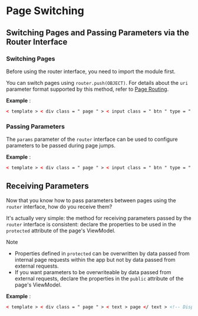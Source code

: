 <!-- 源地址: https://iot.mi.com/vela/quickapp/en/guide/framework/page-switch.html -->

# Page Switching

## Switching Pages and Passing Parameters via the Router Interface

### Switching Pages

Before using the router interface, you need to import the module first.

You can switch pages using `router.push(OBJECT)`. For details about the `uri` parameter format supported by this method, refer to [Page Routing](</vela/quickapp/en/features/basic/router.html>).

**Example** :
```html
< template > < div class = " page " > < input class = " btn " type = " button " value = " Jump to New Page " onclick = " routePage " > </ input > </ div > </ template > < style > .page { flex-direction : column ; justify-content : center ; align-items : center ; } .btn { width : 400px ; height : 60px ; margin-top : 70px ; border-radius : 30px ; background-color : #09ba07 ; font-size : 30px ; color : #ffffff ; } </ style > < script > // Import module import router from '@system.router' export default { routePage () { // Jump to a page within the app; cannot return to the current page router.replace ({ uri : '/Pages/newPage' }) } } </ script >
```

### Passing Parameters

The `params` parameter of the `router` interface can be used to configure parameters to be passed during page jumps.

**Example** :
```html
< template > < div class = " page " > < input class = " btn " type = " button " value = " Jump with Parameters " onclick = " routePageReplaceWithParams " > </ input > </ div > </ template > < style > .page { flex-direction : column ; justify-content : center ; align-items : center ; } .btn { width : 400px ; height : 60px ; margin-top : 70px ; border-radius : 30px ; background-color : #09ba07 ; font-size : 30px ; color : #ffffff ; } </ style > < script > // Import module import router from '@system.router' export default { private : { title : 'Hello, world!' } , onInit () { console.info ('Switch pages and pass parameters via the router interface') } , routePageReplaceWithParams () { // Jump to a page within the app router.replace ({ uri : '/PageParams/receiveparams' , params : { key : this.title } }) } } </ script >
```

## Receiving Parameters

Now that you know how to pass parameters between pages using the `router` interface, how do you receive them?

It's actually very simple: the method for receiving parameters passed by the `router` interface is consistent: declare the properties to be used in the `protected` attribute of the page's ViewModel.

Note

  * Properties defined in `protected` can be overwritten by data passed from internal page requests within the app but not by data passed from external requests.
  * If you want parameters to be overwriteable by data passed from external requests, declare the properties in the `public` attribute of the page's ViewModel.

**Example** :
```html
< template > < div class = " page " > < text > page </ text > <!-- Display parameters passed to the page in the template --> < text > {{key}} </ text > </ div > </ template > < style > .page { flex-direction : column ; justify-content : center ; align-items : center ; } </ style > < script > export default { protected : { key : '' } , onInit () { // Output parameters passed to the page in JavaScript console.info ('key: ' \+ this.key) } } </ script >
```
